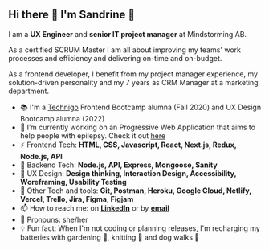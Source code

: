 ## Hi there 👋 I'm Sandrine 🌟

I am a __UX Engineer__ and __senior IT project manager__ at Mindstorming AB.

As a certified SCRUM Master I am all about improving my teams' work processes and efficiency and delivering on-time and on-budget.

As a frontend developer, I benefit from my project manager experience, my solution-driven personality and my 7 years as CRM Manager at a marketing department.

- 📚 I'm a [Technigo](https://www.technigo.io/) Frontend Bootcamp alumna (Fall 2020) and UX Design Bootcamp alumna (2022)
- 🧾 I’m currently working on an Progressive Web Application that aims to help people with epilepsy. Check it out [here](https://app.epapp.se/)
- ⚡ Frontend Tech: __HTML, CSS, Javascript, React, Next.js, Redux, Node.js, API__
- 🔨 Backend Tech: __Node.js, API, Express, Mongoose, Sanity__
- 🌟 UX Design: __Design thinking, Interaction Design, Accessibility, Woreframing, Usability Testing__
- 🔧 Other Tech and tools: __Git, Postman, Heroku, Google Cloud, Netlify, Vercel, Trello, Jira, Figma, Figjam__
- 📫 How to reach me: on [__LinkedIn__](https://www.linkedin.com/in/sandrine-elander/) or by [__email__](mailto:s.elander@mindstorming.se)
- 👩 Pronouns: she/her
- 💡 Fun fact: When I'm not coding or planning releases, I'm recharging my batteries with gardening 🌼, knitting 🧶 and dog walks 🐶

<!--- 🧾 I’m currently working on improving my portfolio. Check it out [here](https://www.mindstorming.se)-->

<!--
**MindstormingAB/MindstormingAB** is a ✨ _special_ ✨ repository because its `README.md` (this file) appears on your GitHub profile.

Here are some ideas to get you started:

- 🔭 I’m currently working on ...
- 🌱 I’m currently learning ...
- 👯 I’m looking to collaborate on ...
- 🤔 I’m looking for help with ...
- 💬 Ask me about ...
- 📫 How to reach me: ...
- 😄 Pronouns: ...
- ⚡ Fun fact: ...
-->
